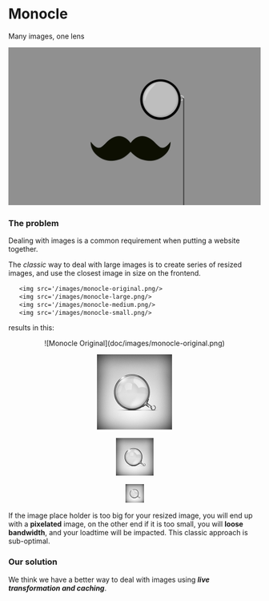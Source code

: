 Monocle
=======

Many images, one lens

![Monocle](doc/images/monocle-mustache.gif)

### The problem

Dealing with images is a common requirement when putting a website together.

The _classic_ way to deal with large images is to create series of resized
images, and use the closest image in size on the frontend.

```
   <img src='/images/monocle-original.png/>
   <img src='/images/monocle-large.png/>
   <img src='/images/monocle-medium.png/>
   <img src='/images/monocle-small.png/>
```

results in this:

<center>
![Monocle Original](doc/images/monocle-original.png)

![Monocle Big](doc/images/monocle-large.png)

![Monocle Medium](doc/images/monocle-medium.png)

![Monocle Small](doc/images/monocle-small.png)
</center>

If the image place holder is too big for your resized image, you will end up with a **pixelated** image, on the other end if it is too small, you will **loose bandwidth**, and your loadtime will be impacted. This classic approach is sub-optimal.

### Our solution

We think we have a better way to deal with images using _**live transformation and caching**_.
